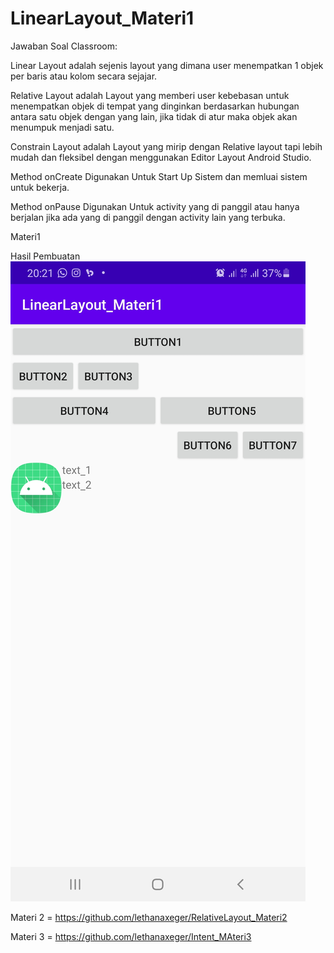 # LinearLayout_Materi1


Jawaban Soal Classroom:

Linear Layout adalah sejenis layout yang dimana user menempatkan 1 objek per baris atau kolom secara sejajar.

Relative Layout adalah Layout yang memberi user kebebasan untuk menempatkan objek di tempat yang dinginkan berdasarkan hubungan antara satu objek dengan yang lain, jika tidak di atur maka objek akan menumpuk menjadi satu.

Constrain Layout adalah Layout yang mirip dengan Relative layout tapi lebih mudah dan fleksibel dengan menggunakan Editor Layout Android Studio.

Method onCreate Digunakan Untuk Start Up Sistem dan memluai sistem untuk bekerja.

Method onPause Digunakan Untuk activity yang di panggil atau hanya berjalan jika ada yang di panggil dengan activity lain yang terbuka.




Materi1

Hasil Pembuatan
![AltText](https://github.com/lethanaxeger/LinearLayout_Materi1/blob/master/Screenshot_20210209-202156_LinearLayout_Materi1.jpg)

Materi 2 = https://github.com/lethanaxeger/RelativeLayout_Materi2

Materi 3 = https://github.com/lethanaxeger/Intent_MAteri3
